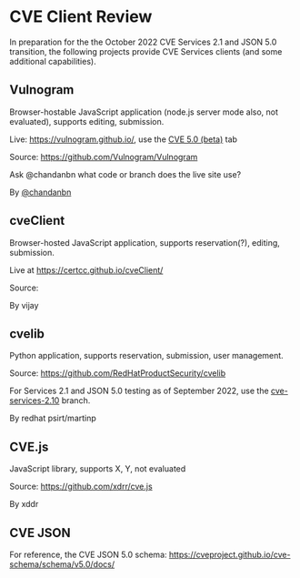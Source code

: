 # CVE Client Review
In preparation for the the October 2022 CVE Services 2.1 and JSON 5.0 transition, the following projects provide CVE Services clients (and some additional capabilities).

## Vulnogram
Browser-hostable JavaScript application (node.js server mode also, not evaluated), supports editing, submission.

Live: https://vulnogram.github.io/, use the [CVE 5.0 (beta)](https://vulnogram.github.io/cve5/) tab

Source: https://github.com/Vulnogram/Vulnogram

Ask @chandanbn what code or branch does the live site use?

By [@chandanbn](https://github.com/chandanbn)

## cveClient
Browser-hosted JavaScript application, supports reservation(?), editing, submission.

Live at https://certcc.github.io/cveClient/

Source:

By vijay

## cvelib
Python application, supports reservation, submission, user management.

Source: https://github.com/RedHatProductSecurity/cvelib

For Services 2.1 and JSON 5.0 testing as of September 2022, use the [cve-services-2.10](https://github.com/RedHatProductSecurity/cvelib/tree/cve-services-2.1.0) branch.

By redhat psirt/martinp

## CVE.js
JavaScript library, supports X, Y, not evaluated

Source: https://github.com/xdrr/cve.js

By xddr

## CVE JSON
For reference, the CVE JSON 5.0 schema: https://cveproject.github.io/cve-schema/schema/v5.0/docs/
